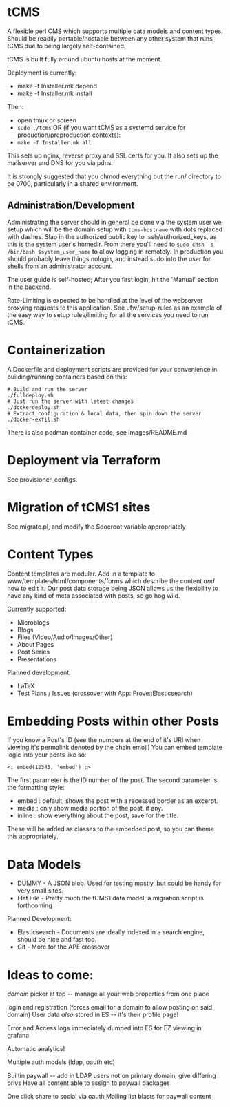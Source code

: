 tCMS
=====

A flexible perl CMS which supports multiple data models and content types.
Should be readily portable/hostable between any other system that runs tCMS due to being largely self-contained.

tCMS is built fully around ubuntu hosts at the moment.

Deployment is currently:
* make -f Installer.mk depend
* make -f Installer.mk install

Then:
* open tmux or screen
* `sudo ./tcms`
OR (if you want tCMS as a systemd service for production/preproduction contexts):
* `make -f Installer.mk all`

This sets up nginx, reverse proxy and SSL certs for you.
It also sets up the mailserver and DNS for you via pdns.

It is strongly suggested that you chmod everything but the run/ directory to be 0700, particularly in a shared environment.

## Administration/Development

Administrating the server should in general be done via the system user we setup which will be the domain setup with `tcms-hostname` with dots replaced with dashes.
Slap in the authorized public key to .ssh/authorized\_keys, as this is the system user's homedir.
From there you'll need to `sudo chsh -s /bin/bash $system_user_name` to allow logging in remotely.
In production you should probably leave things nologin, and instead sudo into the user for shells from an administrator account.

The user guide is self-hosted; After you first login, hit the 'Manual' section in the backend.

Rate-Limiting is expected to be handled at the level of the webserver proxying requests to this application.
See ufw/setup-rules as an example of the easy way to setup rules/limiting for all the services you need to run tCMS.

Containerization
====================

A Dockerfile and deployment scripts are provided for your convenience in building/running containers based on this:
```
# Build and run the server
./fulldeploy.sh
# Just run the server with latest changes
./dockerdeploy.sh
# Extract configuration & local data, then spin down the server
./docker-exfil.sh
```
There is also podman container code; see images/README.md

Deployment via Terraform
========================

See provisioner_configs.

Migration of tCMS1 sites
=========================

See migrate.pl, and modify the $docroot variable appropriately

Content Types
=============
Content templates are modular.
Add in a template to www/templates/html/components/forms which describe the content *and* how to edit it.
Our post data storage being JSON allows us the flexibility to have any kind of meta associated with posts, so go hog wild.

Currently supported:
* Microblogs
* Blogs
* Files (Video/Audio/Images/Other)
* About Pages
* Post Series
* Presentations

Planned development:
* LaTeX
* Test Plans / Issues (crossover with App::Prove::Elasticsearch)

Embedding Posts within other Posts
==================================

If you know a Post's ID (see the numbers at the end of it's URI when viewing it's permalink denoted by the chain emoji)
You can embed template logic into your posts like so:

```
<: embed(12345, 'embed') :>
```

The first parameter is the ID number of the post.
The second parameter is the formatting style:

* embed : default, shows the post with a recessed border as an excerpt.
* media : only show media portion of the post, if any.
* inline : show everything about the post, save for the title.

These will be added as classes to the embedded post, so you can theme this appropriately.

Data Models
===========
* DUMMY - A JSON blob.  Used for testing mostly, but could be handy for very small sites.
* Flat File - Pretty much the tCMS1 data model; a migration script is forthcoming

Planned Development:
* Elasticsearch - Documents are ideally indexed in a search engine, should be nice and fast too.
* Git - More for the APE crossover

Ideas to come:
=============

*domain* picker at top -- manage all your web properties from one place

login and registration (forces email for a domain to allow posting on said domain)
User data *also* stored in ES -- it's their profile page!

Error and Access logs immediately dumped into ES for EZ viewing in grafana

Automatic analytics!

Multiple auth models (ldap, oauth etc)

Builtin paywall -- add in LDAP users not on primary domain, give differing privs
Have all content able to assign to paywall packages

One click share to social via oauth
Mailing list blasts for paywall content
